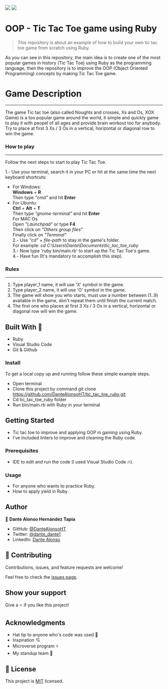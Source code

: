 ![](https://img.shields.io/badge/Microverse-blueviolet) ![](<https://img.shields.io/badge/-Ruby-rgb(199%2C%2032%2C%2039)?style=plastic&logo=ruby>)

# OOP - Tic Tac Toe game using Ruby

> This repository is about an example of how to build your own tic tac toe game from scratch using Ruby.

As you can see in this repository, the main idea is to create one of the most popular games in history (Tic Tac Toe) using Ruby as the programming language, then the repository is to improve the OOP (Object Oriented Programming) concepts by making Tic Tac Toe game.

# Game Description

***

The game Tic tac toe (also called Noughts and crosses, Xs and Os, XOX Game) is a too popular game around the world, it simple and quickly game to play it with peopel of all ages and provide brain workout too for anybody. Try to place at first 3 Xs / 3 Os in a vertical, horizontal or diagonal row to win the game.

### How to play

---

Follow the next steps to start to play Tic Tac Toe.

1.- Use your terminal, search it in your PC or hit at the same time the next keyboard shortcuts:
- For Windows: <br>
    **Windows** + **R** <br>
    Then type _"cmd"_ and hit **Enter** <br>
- For Ubuntu: <br>
    **Ctrl** + **Alt** + **T** <br>
    Then type _"gnome-terminal"_ and hit **Enter** <br>
For MAC Os <br>
    Open _"Launchpad"_ or type **F4** <br>
    Then click on _"Others group files"_ <br>
    Finally click on _"Terminal"_ <br>
2.- Use _"cd" + file-path_ to stay in the game's folder. <br>
    For example: _cd C:\Users\Dante\Documents\tic_tac_toe_ruby_ <br>
3.- Now type 'ruby bin/main.rb' to start up the Tic Tac Toe's game. <br>
4.- Have fun (It's mandatory to accomplish this step).

### Rules

---

1. Type player_1 name, it will use 'X' symbol in the game.
2. Type player_2 name, it will use 'O' symbol in the game.
3. The game will show you who starts, must use a number between (1..9) available in the game, don't repeat them until finish the current match.
4. The first one who places at first 3 Xs / 3 Os in a vertical, horizontal or diagonal row will win the game.

## Built With 🔨

- Ruby
- Visual Studio Code
- Git & Github

### Install

To get a local copy up and running follow these simple example steps.
- Open terminal
- Clone this project by command git clone https://github.com/DanteAlonsoHT/tic_tac_toe_ruby.git
- Cd tic_tac_toe_ruby folder
- Run bin/main.rb with Ruby in your terminal

## Getting Started 

- Tic tac toe to improve and applying OOP in gaming using Ruby.
- I've included linters to improve and cleaning the Ruby code.

### Prerequisites

- IDE to edit and run the code (I used Visual Studio Code 🔥).

### Usage

- For anyone who wants to practice Ruby.
- How to apply yield in Ruby.

## Author

👤 **Dante Alonso Hernández Tapia**

- GitHub: [@DanteAlonsoHT](https://github.com/DanteAlonsoHT)
- Twitter: [@dante_dante1](https://twitter.com/dante_dante1)
- LinkedIn: [Dante Alonso](https://www.linkedin.com/in/dante-hernandez99/)

## 🤝 Contributing

Contributions, issues, and feature requests are welcome!

Feel free to check the [issues page](https://github.com/DanteAlonsoHT/tic_tac_toe_ruby/issues).

## Show your support

Give a ⭐️ if you like this project!


## Acknowledgments

- Hat tip to anyone who's code was used 🔰
- Inspiration 💘
- Microverse program ⚡
- My standup team 🏹

## 📝 License

This project is [MIT](./LICENSE) licensed.